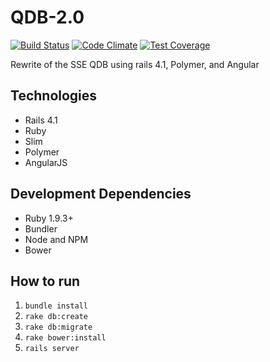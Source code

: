 # QDB-2.0
[![Build Status](https://travis-ci.org/kristenmills/QDB-2.0.svg)](https://travis-ci.org/kristenmills/QDB-2.0)
[![Code Climate](https://codeclimate.com/github/kristenmills/QDB-2.0/badges/gpa.svg)](https://codeclimate.com/github/kristenmills/QDB-2.0)
[![Test Coverage](https://codeclimate.com/github/kristenmills/QDB-2.0/badges/coverage.svg)](https://codeclimate.com/github/kristenmills/QDB-2.0)

Rewrite of the SSE QDB using rails 4.1, Polymer, and Angular

## Technologies
* Rails 4.1
* Ruby
* Slim
* Polymer
* AngularJS

## Development Dependencies
* Ruby 1.9.3+
* Bundler
* Node and NPM
* Bower

## How to run

1. `bundle install`
2. `rake db:create`
3. `rake db:migrate`
4. `rake bower:install`
5. `rails server`
